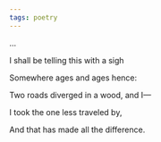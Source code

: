 ```yaml
---
tags: poetry
---
```


...

I shall be telling this with a sigh

Somewhere ages and ages hence:

Two roads diverged in a wood, and I—

I took the one less traveled by,

And that has made all the difference.